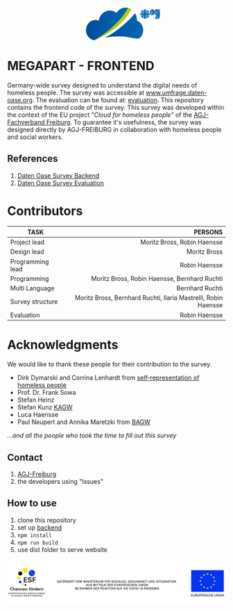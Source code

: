 <p align="center"><a target="_blank" rel="noopener noreferrer"><img width="200" src="docs/logo.png" alt="Vue logo"></a></p>

# MEGAPART - FRONTEND
Germany-wide survey designed to understand the digital needs of homeless people. The survey was accessible at www.umfrage.daten-oase.org. The evaluation can be found at: [evaluation]( https://github.com/AGJ-Freiburg/megapart_evaluation). This repository contains the frontend code of the survey. This survey was developed within the context of the EU project *"Cloud for homeless people"* of the [AGJ-Fachverband Freiburg](https://agj-freiburg.de). To guarantee it's usefulness, the survey was designed directly by AGJ-FREIBURG in collaboration with homeless people and social workers.

## References
1. [Daten Oase Survey Backend](https://github.com/AGJ-Freiburg/DO-survey-backend)
2. [Daten Oase Survey Evaluation](https://github.com/AGJ-Freiburg/DO-survey-evaluation)


# Contributors
| TASK                  | PERSONS                                                          | 
| -------------         |-------------:                                                    | 
| Project lead          | Moritz Bross, Robin Haensse                                      |
| Design lead           | Moritz Bross                                                     |
| Programming lead      | Robin Haensse                                                    | 
| Programming           | Moritz Bross, Robin Haensse, Bernhard Ruchti                     | 
| Multi Language        |  Bernhard Ruchti                                                 | 
| Survey structure      | Moritz Bross, Bernhard Ruchti, Ilaria Mastrelli, Robin Haensse   | 
| Evaluation            | Robin Haensse                                                    | 

# Acknowledgments
We would like to thank these people for their contribution to the survey. 
* Dirk Dymarski and Corrina Lenhardt from [self-representation of homeless people](https://selbstvertretung-wohnungsloser-menschen.org/)
* Prof. Dr. Frank Sowa
* Stefan Heinz
* Stefan Kunz [KAGW](https://www.kagw.de/)
* Luca Haensse
* Paul Neupert and Annika Maretzki from [BAGW](https://www.bagw.de)

*...and all the people who took the time to fill out this survey*


## Contact
1. [AGJ-Freiburg](https://agj-freiburg.de/kontaktformular)
2. the developers using "Issues"


## How to use
1. clone this repository
2. set up [backend]( https://github.com/AGJ-Freiburg/megapart_evaluation)
3. ```npm install```
4. ```npm run build```
5. use dist folder to serve website



<img src="docs/eu.jpg" alt="eu-funding" />



